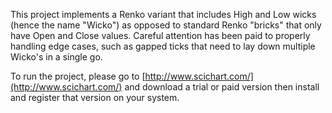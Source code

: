 This project implements a Renko variant that includes High and Low wicks (hence the name "Wicko") as opposed to standard Renko "bricks" that only have Open and Close values.  Careful attention has been paid to properly handling edge cases, such as gapped ticks that need to lay down multiple Wicko's in a single go.

To run the project, please go to [http://www.scichart.com/](http://www.scichart.com/) and download a trial or paid version then install and register that version on your system.